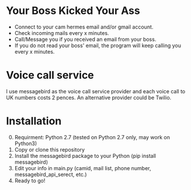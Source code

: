 # Your Boss Kicked Your Ass

* Connect to your cam hermes email and/or gmail account.
* Check incoming mails every x minutes.
* Call/Message you if you received an email from your boss.  
* If you do not read your boss' email, the program will keep calling you every x minutes. 

# Voice call service 
I use messagebird as the voice call service provider and each voice call to UK numbers costs 2 pences. An alternative provider could be Twilio.

# Installation 
0. Requirment: Python 2.7 (tested on Python 2.7 only, may work on Python3)
1. Copy or clone this repository 
2. Install the messagebird package to your Python (pip install messagebird)
3. Edit your info in main.py (camid, mail list, phone number, messagebird_api_serect, etc.)
4. Ready to go!
